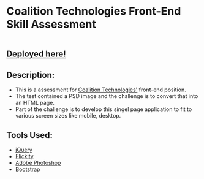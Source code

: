 # Coalition Technologies Front-End Skill Assessment

<img src='./images/CT_SkillTest_v3.png' alt=''>

## [Deployed here!](https://shanmukh-coalition-challenge.vercel.app/)

## Description: 

- This is a assessment for [Coalition Technologies'](https://coalitiontechnologies.com/) front-end position.
- The test contained a PSD image and the challenge is to convert that into an HTML page.
- Part of the challenge is to develop this singel page application to fit to various screen sizes like mobile, desktop.

## Tools Used: 

* [jQuery](https://www.typescriptlang.org/docs/)
* [Flickity](https://reactjs.org/)
* [Adobe Photoshop](https://www.adobe.com/products/photoshop.html)
* [Bootstrap](https://getbootstrap.com/)
